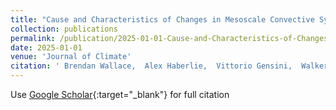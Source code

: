```yaml
---
title: "Cause and Characteristics of Changes in Mesoscale Convective Systems within a Convection-Permitting Regional Climate Model"
collection: publications
permalink: /publication/2025-01-01-Cause-and-Characteristics-of-Changes-in-Mesoscale-Convective-Systems-within-a-Convection-Permitting-Regional-Climate-Model
date: 2025-01-01
venue: 'Journal of Climate'
citation: ' Brendan Wallace,  Alex Haberlie,  Vittorio Gensini,  Walker Ashley,  Allison Michaelis, &quot;Cause and Characteristics of Changes in Mesoscale Convective Systems within a Convection-Permitting Regional Climate Model.&quot; Journal of Climate, 2025.'
---
```

Use [Google Scholar](https://scholar.google.com/scholar?q=Cause+and+Characteristics+of+Changes+in+Mesoscale+Convective+Systems+within+a+Convection+Permitting+Regional+Climate+Model){:target="_blank"} for full citation
